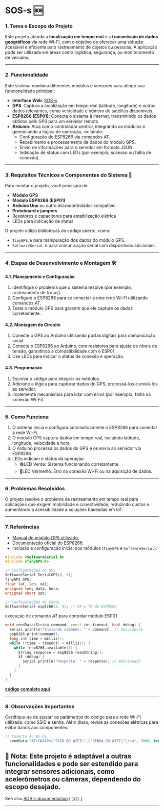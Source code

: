 # SOS-s :sos:

### **1. Tema e Escopo do Projeto**  
Este projeto aborda a **localização em tempo real** e a **transmissão de dados geográficos** via rede Wi-Fi, com o objetivo de oferecer uma solução acessível e eficiente para rastreamento de objetos ou pessoas. A aplicação pode ser utilizada em áreas como logística, segurança, ou monitoramento de veículos.  

---

### **2. Funcionalidade**  
Este sistema combina diferentes módulos e sensores para atingir sua funcionalidade principal:  
- **Interface Web**: [SOS-s](https://sos-s-sos-s.up.railway.app/)
- **GPS**: Captura a localização em tempo real (latitude, longitude) e outros dados relevantes, como velocidade e número de satélites disponíveis.  
- **ESP8266 (ESP01)**: Conecta o sistema à internet, transmitindo os dados obtidos pelo GPS para um servidor remoto.  
- **Arduino**: Atua como controlador central, integrando os módulos e gerenciando a lógica de operação, incluindo:  
  - Configuração do ESP8266 via comandos AT.  
  - Recebimento e processamento de dados do módulo GPS.  
  - Envio de informações para o servidor em formato JSON.  
  - Indicação de status com LEDs (por exemplo, sucesso ou falha de conexão).  

---

### **3. Requisitos Técnicos e Componentes do Sistema** 🔧
Para montar o projeto, você precisará de:  
- **Módulo GPS**  
- **Módulo ESP8266 (ESP01)**  
- **Arduino Uno** ou outro microcontrolador compatível  
- **Protoboard e jumpers**  
- Resistores e capacitores para estabilização elétrica  
- LEDs para indicação de status  

O projeto utiliza bibliotecas de código aberto, como:  
- `TinyGPS.h` para manipulação dos dados do módulo GPS.  
- `SoftwareSerial.h` para comunicação serial com dispositivos adicionais.  

---

### **4. Etapas de Desenvolvimento e Montagem**  🛠️

#### **4.1. Planejamento e Configuração**  
1. Identifique o problema que o sistema resolve (por exemplo, rastreamento de frotas).  
2. Configure o ESP8266 para se conectar a uma rede Wi-Fi utilizando comandos AT.  
3. Teste o módulo GPS para garantir que ele capture os dados corretamente.  

#### **4.2. Montagem do Circuito**  
1. Conecte o GPS ao Arduino utilizando portas digitais para comunicação serial.  
2. Conecte o ESP8266 ao Arduino, com resistores para ajuste de níveis de tensão, garantindo a compatibilidade com o ESP01.  
3. Use LEDs para indicar o status de conexão e operação.  

#### **4.3. Programação**  
1. Escreva o código para integrar os módulos.  
2. Adicione a lógica para capturar dados do GPS, processá-los e enviá-los ao servidor.  
3. Implemente mecanismos para lidar com erros (por exemplo, falha na conexão Wi-Fi).  

---

### **5. Como Funciona**  
1. O sistema inicia e configura automaticamente o ESP8266 para conectar à rede Wi-Fi.
2. O módulo GPS captura dados em tempo real, incluindo latitude, longitude, velocidade e hora.  
3. O Arduino processa os dados do GPS e os envia ao servidor via ESP8266.  
4. LEDs indicam o status da operação:  
   - 🟢LED Verde: Sistema funcionando corretamente.  
   - 🔴LED Vermelho: Erro na conexão Wi-Fi ou na aquisição de dados.

---

### **6. Problemas Resolvidos**  
O projeto resolve o problema de rastreamento em tempo real para aplicações que exigem mobilidade e conectividade, reduzindo custos e aumentando a acessibilidade a soluções baseadas em IoT.  

---

### **7. Referências**  
- [Manual do módulo GPS utilizado.](https://github.com/neosarchizo/TinyGPS)  
- [Documentação oficial do ESP8266.](https://arduino-esp8266.readthedocs.io/en/latest/esp8266wifi/readme.html)  
- Inclusão e configuração inicial dos módulos (`TinyGPS` e `SoftwareSerial`):
```cpp
#include <SoftwareSerial.h>
#include <TinyGPS.h>

// Configurações do GPS
SoftwareSerial SerialGPS(8, 9);
TinyGPS GPS;
float lat, lon, vel;
unsigned long data, hora;
unsigned short sat;

// Configurações do ESP01
SoftwareSerial esp8266(2, 3); // RX e TX do ESP8266
```
execução de comando *AT* para controlar módulo ESP01
```cpp
void sendData(String command, const int timeout, bool debug) {
  Serial.println("Enviando comando: " + command); // Adicionado
  esp8266.print(command);
  long int time = millis();
  while ((time + timeout) > millis()) {
    while (esp8266.available()) {
      String response = esp8266.readString();
      if (debug) {
        Serial.println("Resposta: " + response); // Adicionado
      }
    }
  }
}
```
**[código completo aqui](https://github.com/ON00dev/SOS-s/blob/main/uno/code/sketch_main/sketch_main.ino)**

---

### **8. Observações Importantes**  
Certifique-se de ajustar os parâmetros do código para a rede Wi-Fi utilizada, como SSID e senha. Além disso, revise as conexões elétricas para evitar danos aos componentes.  
```cpp
// Conecta ao Wi-Fi
  sendData("AT+CWJAP=\"SSID_DO_WIFI\",\"SENHA_DO_WIFI\"\r\n", 5000, true);
```

🛃 **Nota:** Este projeto é adaptável a outras funcionalidades e pode ser estendido para integrar sensores adicionais, como acelerômetros ou câmeras, dependendo do escopo desejado. 
---
See also [SOS-s documentation](https://docs.google.com/document/d/1nDGwWKtZFCkAieFbK5GynQkjosFsjziR2pj2ZRsQTPE/edit?usp=sharing) [ :us: ]

---  
